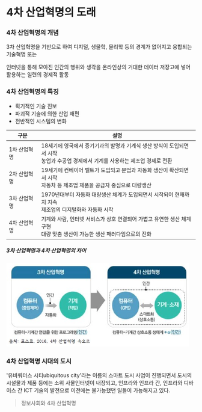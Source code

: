 # 4차 산업혁명의 도래

### 4차 산업혁명의 개념

3차 산업혁명을 기반으로 하여 디지털,  생물학, 물리학 등의 경계가 없어지고 융합되는 기술혁명 또는

인터넷을 통해 모아진 인간의 행위와 생각을 온라인상의 거대한 데이터 저장고에 넣어 활용하는 일련의 경제적 활동



###  4차 산업혁명의 특징

- 획기적인 기술 진보
- 파괴적 기술에 의한 산업 재편
- 전반적인 시스템의 변화

| 구분         | 설명                                                         |
| ------------ | ------------------------------------------------------------ |
| 1차 산업혁명 | 18세기에 영국에서 증기기과의 발명과 기계식 생산 방식이 도입되면서 시작<br>농업과 수공업 경제에서 기계를 사용하는 제조업 경제로 전환 |
| 2차 산업혁명 | 19세기에 컨베이어 벨트가 도입되고 분업과 자동화 생산이 확산되면서 시작<br>자동차 등 제조업 제품을 공급자 중심으로 대량생산 |
| 3차 산업혁명 | 1970년대부터 자동화 대량생산 체계가 도입되면서 시작되어 현재까지 지속<br>제조업의 디지털화와 자동화 시작 |
| 4차 산업혁명 | 기계와 사람, 인터넷 서비스가 상호 연결되어 가볍고 유연한 생산 체계 구현<br>대량 맞춤 생산이 가능한 생산 패러다임으로의 진화 |


##### 3차 산업혁명과 4차 산업혁명의 차이
![4차산업](img/그림01_3차산업과4차산업.jpg)



###  4차 산업혁명 시대의 도시

'유비쿼터스 시티ubiquitous city'라는 이름의 스마트 도시 사업이 진행되면서 도시의 시설물과 제품 등에는 소위 사물인터넷이 내장되고, 인프라와 인프라 간,  인프라와 디바이스 간 ICT 기술의 발전으로 이전에는 불가능했던 일들이 가능해지고 있다.





> 정보사회와 4차 산업혁명

